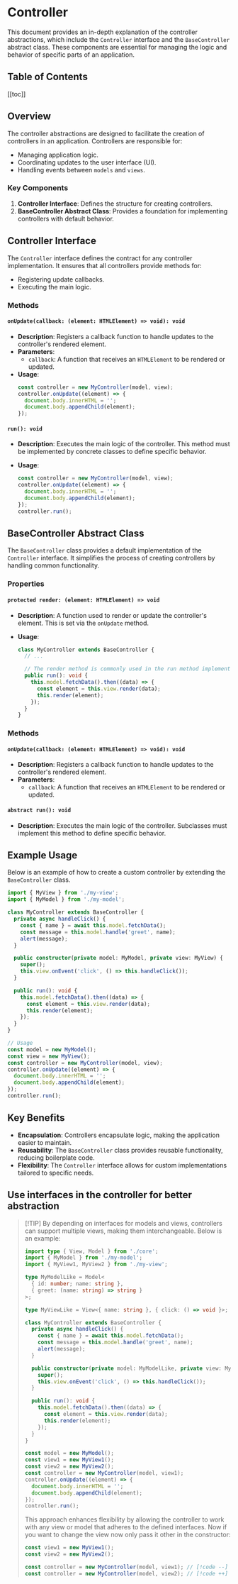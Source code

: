 # Controller

This document provides an in-depth explanation of the controller abstractions, which include the `Controller` interface and the `BaseController` abstract class. These components are essential for managing the logic and behavior of specific parts of an application.

## Table of Contents

[[toc]]

## Overview

The controller abstractions are designed to facilitate the creation of controllers in an application. Controllers are responsible for:

- Managing application logic.
- Coordinating updates to the user interface (UI).
- Handling events between `models` and `views`.

### Key Components

1. **Controller Interface**: Defines the structure for creating controllers.
2. **BaseController Abstract Class**: Provides a foundation for implementing controllers with default behavior.

## Controller Interface

The `Controller` interface defines the contract for any controller implementation. It ensures that all controllers provide methods for:

- Registering update callbacks.
- Executing the main logic.

### Methods

#### `onUpdate(callback: (element: HTMLElement) => void): void`

- **Description**: Registers a callback function to handle updates to the controller's rendered element.
- **Parameters**:
  - `callback`: A function that receives an `HTMLElement` to be rendered or updated.
- **Usage**:
  ```typescript
  const controller = new MyController(model, view);
  controller.onUpdate((element) => {
    document.body.innerHTML = '';
    document.body.appendChild(element);
  });
  ```

#### `run(): void`

- **Description**: Executes the main logic of the controller. This method must be implemented by concrete classes to define specific behavior.
- **Usage**:

  ```typescript
  const controller = new MyController(model, view);
  controller.onUpdate((element) => {
    document.body.innerHTML = '';
    document.body.appendChild(element);
  });
  controller.run();
  ```

## BaseController Abstract Class

The `BaseController` class provides a default implementation of the `Controller` interface. It simplifies the process of creating controllers by handling common functionality.

### Properties

#### `protected render: (element: HTMLElement) => void`

- **Description**: A function used to render or update the controller's element. This is set via the `onUpdate` method.
- **Usage**:

  ```typescript
  class MyController extends BaseController {
    // ...

    // The render method is commonly used in the run method implementation
    public run(): void {
      this.model.fetchData().then((data) => {
        const element = this.view.render(data);
        this.render(element);
      });
    }
  }
  ```

### Methods

#### `onUpdate(callback: (element: HTMLElement) => void): void`

- **Description**: Registers a callback function to handle updates to the controller's rendered element.
- **Parameters**:
  - `callback`: A function that receives an `HTMLElement` to be rendered or updated.

#### `abstract run(): void`

- **Description**: Executes the main logic of the controller. Subclasses must implement this method to define specific behavior.

## Example Usage

Below is an example of how to create a custom controller by extending the `BaseController` class.

```typescript
import { MyView } from './my-view';
import { MyModel } from './my-model';

class MyController extends BaseController {
  private async handleClick() {
    const { name } = await this.model.fetchData();
    const message = this.model.handle('greet', name);
    alert(message);
  }

  public constructor(private model: MyModel, private view: MyView) {
    super();
    this.view.onEvent('click', () => this.handleClick());
  }

  public run(): void {
    this.model.fetchData().then((data) => {
      const element = this.view.render(data);
      this.render(element);
    });
  }
}

// Usage
const model = new MyModel();
const view = new MyView();
const controller = new MyController(model, view);
controller.onUpdate((element) => {
  document.body.innerHTML = '';
  document.body.appendChild(element);
});
controller.run();
```

## Key Benefits

- **Encapsulation**: Controllers encapsulate logic, making the application easier to maintain.
- **Reusability**: The `BaseController` class provides reusable functionality, reducing boilerplate code.
- **Flexibility**: The `Controller` interface allows for custom implementations tailored to specific needs.

## Use interfaces in the controller for better abstraction

> [!TIP] By depending on interfaces for models and views, controllers can support multiple views, making them interchangeable. Below is an example:
>
> ```typescript
> import type { View, Model } from './core';
> import { MyModel } from './my-model';
> import { MyView1, MyView2 } from './my-view';
>
> type MyModelLike = Model<
>   { id: number; name: string },
>   { greet: (name: string) => string }
> >;
>
> type MyViewLike = View<{ name: string }, { click: () => void }>;
>
> class MyController extends BaseController {
>   private async handleClick() {
>     const { name } = await this.model.fetchData();
>     const message = this.model.handle('greet', name);
>     alert(message);
>   }
>
>   public constructor(private model: MyModelLike, private view: MyViewLike) {
>     super();
>     this.view.onEvent('click', () => this.handleClick());
>   }
>
>   public run(): void {
>     this.model.fetchData().then((data) => {
>       const element = this.view.render(data);
>       this.render(element);
>     });
>   }
> }
>
> const model = new MyModel();
> const view1 = new MyView1();
> const view2 = new MyView2();
> const controller = new MyController(model, view1);
> controller.onUpdate((element) => {
>   document.body.innerHTML = '';
>   document.body.appendChild(element);
> });
> controller.run();
> ```
>
> This approach enhances flexibility by allowing the controller to work with any view or model that adheres to the defined interfaces.
> Now if you want to change the view now only pass it other in the constructor:
>
> ```typescript
> const view1 = new MyView1();
> const view2 = new MyView2();
>
> const controller = new MyController(model, view1); // [!code --]
> const controller = new MyController(model, view2); // [!code ++]
> ```
